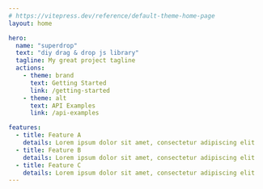 ```yaml
---
# https://vitepress.dev/reference/default-theme-home-page
layout: home

hero:
  name: "superdrop"
  text: "diy drag & drop js library"
  tagline: My great project tagline
  actions:
    - theme: brand
      text: Getting Started
      link: /getting-started
    - theme: alt
      text: API Examples
      link: /api-examples

features:
  - title: Feature A
    details: Lorem ipsum dolor sit amet, consectetur adipiscing elit
  - title: Feature B
    details: Lorem ipsum dolor sit amet, consectetur adipiscing elit
  - title: Feature C
    details: Lorem ipsum dolor sit amet, consectetur adipiscing elit
---
```


